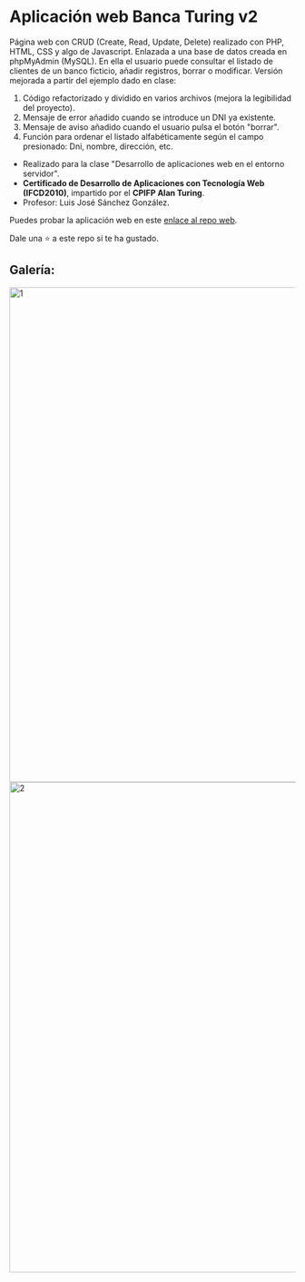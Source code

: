 # Aplicación web Banca Turing v2

Página web con CRUD (Create, Read, Update, Delete) realizado con PHP, HTML, CSS y algo de Javascript. Enlazada a una base de datos creada en phpMyAdmin (MySQL).
En ella el usuario puede consultar el listado de clientes de un banco ficticio, añadir registros, borrar o modificar. 
Versión mejorada a partir del ejemplo dado en clase:

1. Código refactorizado y dividido en varios archivos (mejora la legibilidad del proyecto).
2. Mensaje de error añadido cuando se introduce un DNI ya existente.
3. Mensaje de aviso añadido cuando el usuario pulsa el botón "borrar".
4. Función para ordenar el listado alfabéticamente según el campo presionado: Dni, nombre, dirección, etc.

* Realizado para la clase "Desarrollo de aplicaciones web en el entorno servidor".
* **Certificado de Desarrollo de Aplicaciones con Tecnología Web (IFCD2010)**, impartido por el **CPIFP Alan Turing**.
* Profesor: Luis José Sánchez González.

Puedes probar la aplicación web en este [enlace al repo web](https://carlos-vallejo.alwaysdata.net/banca-turing-v2/).

Dale una ⭐ a este repo si te ha gustado.

## Galería:
<img width="1527" height="872" alt="1" src="https://github.com/user-attachments/assets/832597f7-e7f5-42f8-9bf7-aa9c62cf43c8" />


<img width="1492" height="864" alt="2" src="https://github.com/user-attachments/assets/40d845e1-975c-4210-8cf3-9238c37d92f3" />



